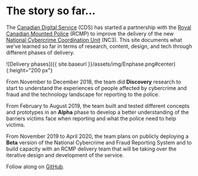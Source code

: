 # The story so far...

The [Canadian Digital Service](https://digital.canada.ca) (CDS) has started a partnership with the [Royal Canadian Mounted Police](http://www.rcmp.gc.ca/) (RCMP) to improve the delivery of the new [National Cybercrime Coordination Unit](http://www.rcmp.gc.ca/en/the-national-cybercrime-coordination-unit-nc3) (NC3). This site documents what we've learned so far in terms of research, content, design, and tech through different phases of delivery. 

![Delivery phases]({{ site.baseurl }}/assets/img/Enphase.png#center){:height="200 px"}

From November to December 2018, the team did **Discovery** research to start to understand the experiences of people affected by cybercrime and fraud and the technology landscape for reporting to the police. 

From February to August 2019, the team built and tested different concepts and prototypes in an **Alpha** phase to develop a better understanding of the barriers victims face when reporting and what the police need to help victims.

From November 2019 to April 2020, the team plans on publicly deploying a **Beta** version of the National Cybercrime and Fraud Reporting System and to build capacity with an RCMP delivery team that will be taking over the iterative design and development of the service.

Follow along on [GitHub](https://github.com/cds-snc/report-a-cybercrime).
